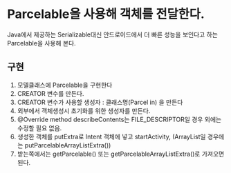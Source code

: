 # Parcelable을 사용해 객체를 전달한다.

Java에서 제공하는 Serializable대신 안드로이드에서 더 빠른 성능을 보인다고 하는
Parcelable을 사용해 본다.

## 구현
1. 모델클래스에 Parcelable을 구현한다
2. CREATOR 변수를 만든다.
3. CREATOR 변수가 사용할 생성자 :  클래스명(Parcel in) 을 만든다
4. 외부에서 객체생성시 초기화를 위한 생성자를 만든다.
5. @Override method describeContents는 FILE_DESCRIPTOR일 경우 외에는 수정할 필요 없음.
6. 생성한 객체를 putExtra로 Intent 객체에 넣고 startActivity, (ArrayList일 경우에는 putParcelableArrayListExtra())
7. 받는쪽에서는 getParcelable() 또는 getParcelableArrayListExtra()로 가져오면 된다.